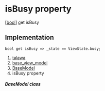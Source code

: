 
<div>

# isBusy property

</div>



[[bool](https://api.flutter.dev/flutter/dart-core/bool-class.html)]
get isBusy



## Implementation

``` language-dart
bool get isBusy => _state == ViewState.busy;
```








1.  [talawa](../../index.md)
2.  [base_view_model](../../view_model_base_view_model/)
3.  [BaseModel](../../view_model_base_view_model/BaseModel-class.md)
4.  isBusy property

##### BaseModel class







